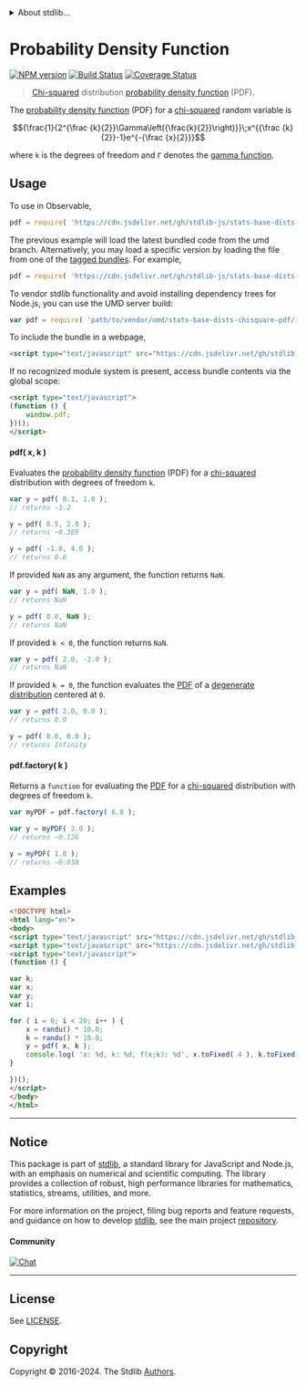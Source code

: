 <!--

@license Apache-2.0

Copyright (c) 2018 The Stdlib Authors.

Licensed under the Apache License, Version 2.0 (the "License");
you may not use this file except in compliance with the License.
You may obtain a copy of the License at

   http://www.apache.org/licenses/LICENSE-2.0

Unless required by applicable law or agreed to in writing, software
distributed under the License is distributed on an "AS IS" BASIS,
WITHOUT WARRANTIES OR CONDITIONS OF ANY KIND, either express or implied.
See the License for the specific language governing permissions and
limitations under the License.

-->


<details>
  <summary>
    About stdlib...
  </summary>
  <p>We believe in a future in which the web is a preferred environment for numerical computation. To help realize this future, we've built stdlib. stdlib is a standard library, with an emphasis on numerical and scientific computation, written in JavaScript (and C) for execution in browsers and in Node.js.</p>
  <p>The library is fully decomposable, being architected in such a way that you can swap out and mix and match APIs and functionality to cater to your exact preferences and use cases.</p>
  <p>When you use stdlib, you can be absolutely certain that you are using the most thorough, rigorous, well-written, studied, documented, tested, measured, and high-quality code out there.</p>
  <p>To join us in bringing numerical computing to the web, get started by checking us out on <a href="https://github.com/stdlib-js/stdlib">GitHub</a>, and please consider <a href="https://opencollective.com/stdlib">financially supporting stdlib</a>. We greatly appreciate your continued support!</p>
</details>

# Probability Density Function

[![NPM version][npm-image]][npm-url] [![Build Status][test-image]][test-url] [![Coverage Status][coverage-image]][coverage-url] <!-- [![dependencies][dependencies-image]][dependencies-url] -->

> [Chi-squared][chisquare-distribution] distribution [probability density function][pdf] (PDF).

<section class="intro">

The [probability density function][pdf] (PDF) for a [chi-squared][chisquare-distribution] random variable is

<!-- <equation class="equation" label="eq:chisquare_pdf" align="center" raw="{\frac{1}{2^{\frac {k}{2}}\Gamma\left({\frac{k}{2}}\right)}}\;x^{{\frac {k}{2}}-1}e^{-{\frac {x}{2}}}" alt="Probability density function (PDF) for a chi-squared distribution."> -->

```math
{\frac{1}{2^{\frac {k}{2}}\Gamma\left({\frac{k}{2}}\right)}}\;x^{{\frac {k}{2}}-1}e^{-{\frac {x}{2}}}
```

<!-- <div class="equation" align="center" data-raw-text="{\frac{1}{2^{\frac {k}{2}}\Gamma\left({\frac{k}{2}}\right)}}\;x^{{\frac {k}{2}}-1}e^{-{\frac {x}{2}}}" data-equation="eq:chisquare_pdf">
    <img src="https://cdn.jsdelivr.net/gh/stdlib-js/stdlib@51534079fef45e990850102147e8945fb023d1d0/lib/node_modules/@stdlib/stats/base/dists/chisquare/pdf/docs/img/equation_chisquare_pdf.svg" alt="Probability density function (PDF) for a chi-squared distribution.">
    <br>
</div> -->

<!-- </equation> -->

where `k` is the degrees of freedom and `Γ` denotes the [gamma function][gamma-function].

</section>

<!-- /.intro -->



<section class="usage">

## Usage

To use in Observable,

```javascript
pdf = require( 'https://cdn.jsdelivr.net/gh/stdlib-js/stats-base-dists-chisquare-pdf@umd/browser.js' )
```
The previous example will load the latest bundled code from the umd branch. Alternatively, you may load a specific version by loading the file from one of the [tagged bundles](https://github.com/stdlib-js/stats-base-dists-chisquare-pdf/tags). For example,

```javascript
pdf = require( 'https://cdn.jsdelivr.net/gh/stdlib-js/stats-base-dists-chisquare-pdf@v0.2.0-umd/browser.js' )
```

To vendor stdlib functionality and avoid installing dependency trees for Node.js, you can use the UMD server build:

```javascript
var pdf = require( 'path/to/vendor/umd/stats-base-dists-chisquare-pdf/index.js' )
```

To include the bundle in a webpage,

```html
<script type="text/javascript" src="https://cdn.jsdelivr.net/gh/stdlib-js/stats-base-dists-chisquare-pdf@umd/browser.js"></script>
```

If no recognized module system is present, access bundle contents via the global scope:

```html
<script type="text/javascript">
(function () {
    window.pdf;
})();
</script>
```

#### pdf( x, k )

Evaluates the [probability density function][pdf] (PDF) for a [chi-squared][chisquare-distribution] distribution with degrees of freedom `k`.

```javascript
var y = pdf( 0.1, 1.0 );
// returns ~1.2

y = pdf( 0.5, 2.0 );
// returns ~0.389

y = pdf( -1.0, 4.0 );
// returns 0.0
```

If provided `NaN` as any argument, the function returns `NaN`.

```javascript
var y = pdf( NaN, 1.0 );
// returns NaN

y = pdf( 0.0, NaN );
// returns NaN
```

If provided `k < 0`, the function returns `NaN`.

```javascript
var y = pdf( 2.0, -2.0 );
// returns NaN
```

If provided `k = 0`, the function evaluates the [PDF][pdf] of a [degenerate distribution][degenerate-distribution] centered at `0`.

```javascript
var y = pdf( 2.0, 0.0 );
// returns 0.0

y = pdf( 0.0, 0.0 );
// returns Infinity
```

#### pdf.factory( k )

Returns a `function` for evaluating the [PDF][pdf] for a [chi-squared][chisquare-distribution] distribution with degrees of freedom `k`.

```javascript
var myPDF = pdf.factory( 6.0 );

var y = myPDF( 3.0 );
// returns ~0.126

y = myPDF( 1.0 );
// returns ~0.038
```

</section>

<!-- /.usage -->

<section class="examples">

## Examples

<!-- eslint no-undef: "error" -->

```html
<!DOCTYPE html>
<html lang="en">
<body>
<script type="text/javascript" src="https://cdn.jsdelivr.net/gh/stdlib-js/random-base-randu@umd/browser.js"></script>
<script type="text/javascript" src="https://cdn.jsdelivr.net/gh/stdlib-js/stats-base-dists-chisquare-pdf@umd/browser.js"></script>
<script type="text/javascript">
(function () {

var k;
var x;
var y;
var i;

for ( i = 0; i < 20; i++ ) {
    x = randu() * 10.0;
    k = randu() * 10.0;
    y = pdf( x, k );
    console.log( 'x: %d, k: %d, f(x;k): %d', x.toFixed( 4 ), k.toFixed( 4 ), y.toFixed( 4 ) );
}

})();
</script>
</body>
</html>
```

</section>

<!-- /.examples -->

<!-- Section for related `stdlib` packages. Do not manually edit this section, as it is automatically populated. -->

<section class="related">

</section>

<!-- /.related -->

<!-- Section for all links. Make sure to keep an empty line after the `section` element and another before the `/section` close. -->


<section class="main-repo" >

* * *

## Notice

This package is part of [stdlib][stdlib], a standard library for JavaScript and Node.js, with an emphasis on numerical and scientific computing. The library provides a collection of robust, high performance libraries for mathematics, statistics, streams, utilities, and more.

For more information on the project, filing bug reports and feature requests, and guidance on how to develop [stdlib][stdlib], see the main project [repository][stdlib].

#### Community

[![Chat][chat-image]][chat-url]

---

## License

See [LICENSE][stdlib-license].


## Copyright

Copyright &copy; 2016-2024. The Stdlib [Authors][stdlib-authors].

</section>

<!-- /.stdlib -->

<!-- Section for all links. Make sure to keep an empty line after the `section` element and another before the `/section` close. -->

<section class="links">

[npm-image]: http://img.shields.io/npm/v/@stdlib/stats-base-dists-chisquare-pdf.svg
[npm-url]: https://npmjs.org/package/@stdlib/stats-base-dists-chisquare-pdf

[test-image]: https://github.com/stdlib-js/stats-base-dists-chisquare-pdf/actions/workflows/test.yml/badge.svg?branch=v0.2.0
[test-url]: https://github.com/stdlib-js/stats-base-dists-chisquare-pdf/actions/workflows/test.yml?query=branch:v0.2.0

[coverage-image]: https://img.shields.io/codecov/c/github/stdlib-js/stats-base-dists-chisquare-pdf/main.svg
[coverage-url]: https://codecov.io/github/stdlib-js/stats-base-dists-chisquare-pdf?branch=main

<!--

[dependencies-image]: https://img.shields.io/david/stdlib-js/stats-base-dists-chisquare-pdf.svg
[dependencies-url]: https://david-dm.org/stdlib-js/stats-base-dists-chisquare-pdf/main

-->

[chat-image]: https://img.shields.io/gitter/room/stdlib-js/stdlib.svg
[chat-url]: https://app.gitter.im/#/room/#stdlib-js_stdlib:gitter.im

[stdlib]: https://github.com/stdlib-js/stdlib

[stdlib-authors]: https://github.com/stdlib-js/stdlib/graphs/contributors

[umd]: https://github.com/umdjs/umd
[es-module]: https://developer.mozilla.org/en-US/docs/Web/JavaScript/Guide/Modules

[deno-url]: https://github.com/stdlib-js/stats-base-dists-chisquare-pdf/tree/deno
[deno-readme]: https://github.com/stdlib-js/stats-base-dists-chisquare-pdf/blob/deno/README.md
[umd-url]: https://github.com/stdlib-js/stats-base-dists-chisquare-pdf/tree/umd
[umd-readme]: https://github.com/stdlib-js/stats-base-dists-chisquare-pdf/blob/umd/README.md
[esm-url]: https://github.com/stdlib-js/stats-base-dists-chisquare-pdf/tree/esm
[esm-readme]: https://github.com/stdlib-js/stats-base-dists-chisquare-pdf/blob/esm/README.md
[branches-url]: https://github.com/stdlib-js/stats-base-dists-chisquare-pdf/blob/main/branches.md

[stdlib-license]: https://raw.githubusercontent.com/stdlib-js/stats-base-dists-chisquare-pdf/main/LICENSE

[chisquare-distribution]: https://en.wikipedia.org/wiki/Chi-squared_distribution

[degenerate-distribution]: https://en.wikipedia.org/wiki/Degenerate_distribution

[gamma-function]: https://en.wikipedia.org/wiki/Gamma_function

[pdf]: https://en.wikipedia.org/wiki/Probability_density_function

</section>

<!-- /.links -->
